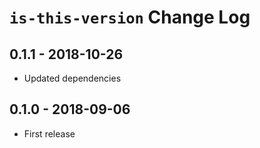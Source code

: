# `is-this-version` Change Log

## 0.1.1 - 2018-10-26
- Updated dependencies

## 0.1.0 - 2018-09-06
- First release
